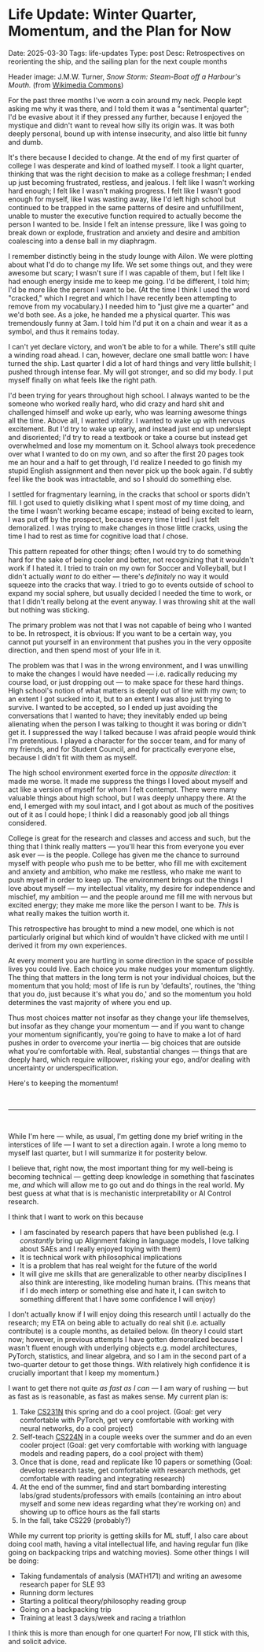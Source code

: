 # Life Update: Winter Quarter, Momentum, and the Plan for Now
Date: 2025-03-30
Tags: life-updates
Type: post
Desc: Retrospectives on reorienting the ship, and the sailing plan for the next couple months

<span class="light-text">Header image: J.M.W. Turner, <i>Snow Storm: Steam-Boat off a Harbour's Mouth.</i> (from <a href="https://en.wikipedia.org/wiki/Snow_Storm%3A_Steam-Boat_off_a_Harbour's_Mouth#/media/File:Joseph_Mallord_William_Turner_-_Snow_Storm_-_Steam-Boat_off_a_Harbour's_Mouth_-_WGA23178.jpg">Wikimedia Commons</a>)</span>

<span class="dropcap" letter="F">F</span>or the past three months I've worn a coin around my neck. People kept asking me why it was there, and I told them it was a "sentimental quarter"; I'd be evasive about it if they pressed any further, because I enjoyed the mystique and didn't want to reveal how silly its origin was. It was both deeply personal, bound up with intense insecurity, and also little bit funny and dumb.

It's there because I decided to change. At the end of my first quarter of college I was desperate and kind of loathed myself. I took a light quarter, thinking that was the right decision to make as a college freshman; I ended up just becoming frustrated, restless, and jealous. I felt like I wasn't working hard enough; I felt like I wasn't making progress. I felt like I wasn't good enough for myself, like I was wasting away, like I'd left high school but continued to be trapped in the same patterns of desire and unfulfillment, unable to muster the executive function required to actually become the person I wanted to be. Inside I felt an intense pressure, like I was going to break down or explode, frustration and anxiety and desire and ambition coalescing into a dense ball in my diaphragm.

I remember distinctly being in the study lounge with Ailon. We were plotting about what I'd do to change my life. We set some things out, and they were awesome but scary; I wasn't sure if I was capable of them, but I felt like I had enough energy inside me to keep me going. I'd be different, I told him; I'd be more like the person I want to be. (At the time I think I used the word "cracked," which I regret and which I have recently been attempting to remove from my vocabulary.) I needed him to "just give me a quarter" and we'd both see. As a joke, he handed me a physical quarter. This was tremendously funny at 3am. I told him I'd put it on a chain and wear it as a symbol, and thus it remains today.

I can't yet declare victory, and won't be able to for a while. There's still quite a winding road ahead. I can, however, declare one small battle won: I have turned the ship. Last quarter I did a lot of hard things and very little bullshit; I pushed through intense fear. My will got stronger, and so did my body. I put myself finally on what feels like the right path. 

I'd been trying for years throughout high school. I always wanted to be the someone who worked really hard, who did crazy and hard shit and challenged himself and woke up early, who was learning awesome things all the time. Above all, I wanted *vitality.* I wanted to wake up with nervous excitement. But I'd try to wake up early, and instead just end up underslept and disoriented; I'd try to read a textbook or take a course but instead get overwhelmed and lose my momentum on it. School always took precedence over what I wanted to do on my own, and so after the first 20 pages took me an hour and a half to get through, I'd realize I needed to go finish my stupid English assignment and then never pick up the book again. I'd subtly feel like the book was intractable, and so I should do something else. 

I settled for fragmentary learning, in the cracks that school or sports didn't fill. I got used to quietly disliking what I spent most of my time doing, and the time I wasn't working became escape; instead of being excited to learn, I was put off by the prospect, because every time I tried I just felt demoralized. I was trying to make changes in those little cracks, using the time I had to rest as time for cognitive load that *I* chose.

This pattern repeated for other things; often I would try to do something hard for the sake of being cooler and better, not recognizing that it wouldn't work if I hated it. I tried to train on my own for Soccer and Volleyball, but I didn't actually *want to* do either — there's *definitely* no way it would squeeze into the cracks that way. I tried to go to events outside of school to expand my social sphere, but usually decided I needed the time to work, or that I didn't really belong at the event anyway. I was throwing shit at the wall but nothing was sticking. 

The primary problem was not that I was not capable of being who I wanted to be. In retrospect, it is obvious: If you want to be a certain way, you cannot put yourself in an environment that pushes you in the very opposite direction, and then spend most of your life in it. 

The problem was that I was in the wrong environment, and I was unwilling to make the changes I would have needed — i.e. radically reducing my course load, or just dropping out — to make space for these hard things. High school's notion of what matters is deeply out of line with my own; to an extent I got sucked into it, but to an extent I was also just trying to survive. I wanted to be accepted, so I ended up just avoiding the conversations that I wanted to have; they inevitably ended up being alienating when the person I was talking to thought it was boring or didn't get it. I suppressed the way I talked because I was afraid people would think I'm pretentious. I played a character for the soccer team, and for many of my friends, and for Student Council, and for practically everyone else, because I didn't fit with them as myself.

The high school environment exerted force in the *opposite direction*: it made me worse. It made me suppress the things I loved about myself and act like a version of myself for whom I felt contempt. There were many valuable things about high school, but I was deeply unhappy there. At the end, I emerged with my soul intact, and I got about as much of the positives out of it as I could hope; I think I did a reasonably good job all things considered.

College is great for the research and classes and access and such, but the thing that I think really matters — you'll hear this from everyone you ever ask ever — is the people. College has given me the chance to surround myself with people who push me to be better, who fill me with excitement and anxiety and ambition, who make me restless, who make me want to push myself in order to keep up. The environment brings out the things I love about myself — my intellectual vitality, my desire for independence and mischief, my ambition — and the people around me fill me with nervous but excited energy; they make me more like the person I want to be. *This* is what really makes the tuition worth it. 

This retrospective has brought to mind a new model, one which is not particularly original but which kind of wouldn't have clicked with me until I derived it from my own experiences.

At every moment you are hurtling in some direction in the space of possible lives you could live. Each choice you make nudges your momentum slightly. The thing that matters in the long term is not your individual choices, but the momentum that you hold; most of life is run by 'defaults', routines, the 'thing that you do, just because it's what you do,' and so the momentum you hold determines the vast majority of where you end up.

Thus most choices matter not insofar as they change your life themselves, but insofar as they change your momentum — and if you want to change your momentum significantly, you're going to have to make a lot of hard pushes in order to overcome your inertia — big choices that are outside what you're comfortable with. Real, substantial changes — things that are deeply hard, which require willpower, risking your ego, and/or dealing with uncertainty or underspecification.

Here's to keeping the momentum!

<br>

--- 

<br>

<p id="q3-plan"> <span class="dropcap" letter="W">W</span>hile I'm here — while, as usual, I'm getting done my brief writing in the interstices of life — I want to set a direction again. I wrote a long memo to myself last quarter, but I will summarize it for posterity below.</p>

I believe that, right now, the most important thing for my well-being is becoming technical — getting deep knowledge in something that fascinates me, *and* which will allow me to go out and do things in the real world. My best guess at what that is is mechanistic interpretability or AI Control research.

I think that I want to work on this because

- I am fascinated by research papers that have been published (e.g. I *constantly* bring up Alignment faking in language models, I love talking about SAEs and I really enjoyed toying with them)
- It is technical work with philosophical implications
- It is a problem that has real weight for the future of the world
- It will give me skills that are generalizable to other nearby disciplines I also think are interesting, like modeling human brains. (This means that if I do mech interp or something else and hate it, I can switch to something different that I have some confidence I will enjoy)

I don't actually know if I will enjoy doing this research until I actually do the research; my ETA on being able to actually do real shit (i.e. actually contribute) is a couple months, as detailed below. (In theory I could start now; however, in previous attempts I have gotten demoralized because I wasn't fluent enough with underlying objects e.g. model architectures, PyTorch, statistics, and linear algebra, and so I am in the second part of a two-quarter detour to get those things. With relatively high confidence it is crucially important that I keep my momentum.)

I want to get there not quite *as fast as I can* — I am wary of rushing — but as fast as is reasonable, as fast as makes sense. My current plan is:

1. Take [CS231N](https://cs231n.stanford.edu/index.html) this spring and do a cool project. (Goal: get very comfortable with PyTorch, get very comfortable with working with neural networks, do a cool project)
2. Self-teach [CS224N](https://web.stanford.edu/class/archive/cs/cs224n/cs224n.1244/index.html) in a couple weeks over the summer and do an even cooler project (Goal: get very comfortable with working with language models and reading papers, do a cool project with them)
3. Once that is done, read and replicate like 10 papers or something (Goal: develop research taste, get comfortable with research methods, get comfortable with reading and integrating research) 
4. At the end of the summer, find and start bombarding interesting labs/grad students/professors with emails (containing an intro about myself and some new ideas regarding what they're working on) and showing up to office hours as the fall starts
5. In the fall, take CS229 (probably?) 

While my current top priority is getting skills for ML stuff, I also care about doing cool math, having a vital intellectual life, and having regular fun (like going on backpacking trips and watching movies). Some other things I will be doing: 

- Taking fundamentals of analysis (MATH171) and writing an awesome research paper for SLE 93 
- Running dorm lectures
- Starting a political theory/philosophy reading group
- Going on a backpacking trip
- Training at least 3 days/week and racing a triathlon

I think this is more than enough for one quarter! For now, I'll stick with this, and solicit advice.